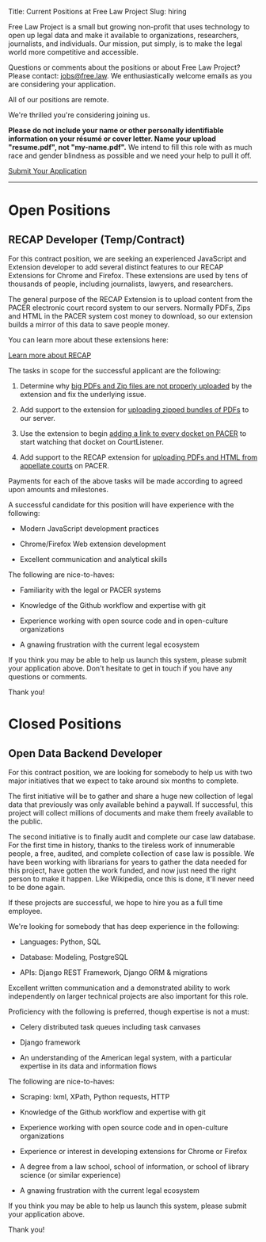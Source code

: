 Title: Current Positions at Free Law Project
Slug: hiring

Free Law Project is a small but growing non-profit that uses technology to open up legal data and make it available to organizations, researchers, journalists, and individuals. Our mission, put simply, is to make the legal world more competitive and accessible. 

Questions or comments about the positions or about Free Law Project? Please contact: <a href="mailto:jobs@free.law">jobs@free.law</a>. We enthusiastically welcome emails as you are considering your application.

All of our positions are remote.

We're thrilled you're considering joining us.

<div class="alert alert-info" role="alert">
    <p><strong>Please do not include your name or other personally identifiable information on your résumé or cover letter. Name your upload "resume.pdf", not "my-name.pdf".</strong> We intend to fill this role with as much race and gender blindness as possible and we need your help to pull it off.
    </p>
</div>

<p class="text-center">
    <a href="https://docs.google.com/forms/d/e/1FAIpQLSdbRrrOiKu74tgt7wJ1HEEz1XFRyn2XwYpIryxcB6aRJqd0_g/viewform?usp=sf_link" class="btn btn-lg btn-primary"><i class="fa fa-check"></i> Submit Your Application</a>
</p>




--------

# Open Positions

## RECAP Developer (Temp/Contract)

For this contract position, we are seeking an experienced JavaScript and Extension developer to add several distinct features to our RECAP Extensions for Chrome and Firefox. These extensions are used by tens of thousands of people, including journalists, lawyers, and researchers.

The general purpose of the RECAP Extension is to upload content from the PACER electronic court record system to our servers. Normally PDFs, Zips and HTML in the PACER system cost money to download, so our extension builds a mirror of this data to save people money. 

You can learn more about these extensions here:

<a href="https://free.law/recap/" class="btn btn-primary">Learn more about RECAP</a>

The tasks in scope for the successful applicant are the following:

1. Determine why [big PDFs and Zip files are not properly uploaded][big] by the extension and fix the underlying issue.

1. Add support to the extension for [uploading zipped bundles of PDFs][zips] to our server.

1. Use the extension to begin [adding a link to every docket on PACER][watch] to start watching that docket on CourtListener.

1. Add support to the RECAP extension for [uploading PDFs and HTML from appellate courts][app] on PACER. 

Payments for each of the above tasks will be made according to agreed upon amounts and milestones.

A successful candidate for this position will have experience with the following:

 - Modern JavaScript development practices
 
 - Chrome/Firefox Web extension development
 
 - Excellent communication and analytical skills
 
The following are nice-to-haves:

 - Familiarity with the legal or PACER systems

 - Knowledge of the Github workflow and expertise with git

 - Experience working with open source code and in open-culture organizations

 - A gnawing frustration with the current legal ecosystem

If you think you may be able to help us launch this system, please submit your application above. Don't hesitate to get in touch if you have any questions or comments.

Thank you!

[big]: https://github.com/freelawproject/recap/issues/235
[zips]: https://github.com/freelawproject/recap/issues/117
[watch]: https://github.com/freelawproject/recap/issues/199
[app]: https://github.com/freelawproject/recap/issues/83

# Closed Positions

## Open Data Backend Developer

For this contract position, we are looking for somebody to help us with two major initiatives that we expect to take around six months to complete. 

The first initiative will be to gather and share a huge new collection of legal data that previously was only available behind a paywall. If successful, this project will collect millions of documents and make them freely available to the public.

The second initiative is to finally audit and complete our case law database. For the first time in history, thanks to the tireless work of innumerable people, a free, audited, and complete collection of case law is possible. We have been working with librarians for years to gather the data needed for this project, have gotten the work funded, and now just need the right person to make it happen. Like Wikipedia, once this is done, it'll never need to be done again.

If these projects are successful, we hope to hire you as a full time employee.
 
We're looking for somebody that has deep experience in the following:

 - Languages: Python, SQL
 
 - Database: Modeling, PostgreSQL
  
 - APIs: Django REST Framework, Django ORM & migrations
 
Excellent written communication and a demonstrated ability to work independently on larger technical projects are also important for this role.
 

Proficiency with the following is preferred, though expertise is not a must:

 - Celery distributed task queues including task canvases
 
 - Django framework
 
 - An understanding of the American legal system, with a particular expertise in its data and information flows
 

The following are nice-to-haves:

 - Scraping: lxml, XPath, Python requests, HTTP

 - Knowledge of the Github workflow and expertise with git
 
 - Experience working with open source code and in open-culture organizations
 
 - Experience or interest in developing extensions for Chrome or Firefox
 
 - A degree from a law school, school of information, or school of library science (or similar experience)
 
 - A gnawing frustration with the current legal ecosystem
 
If you think you may be able to help us launch this system, please submit your application above.

Thank you!

